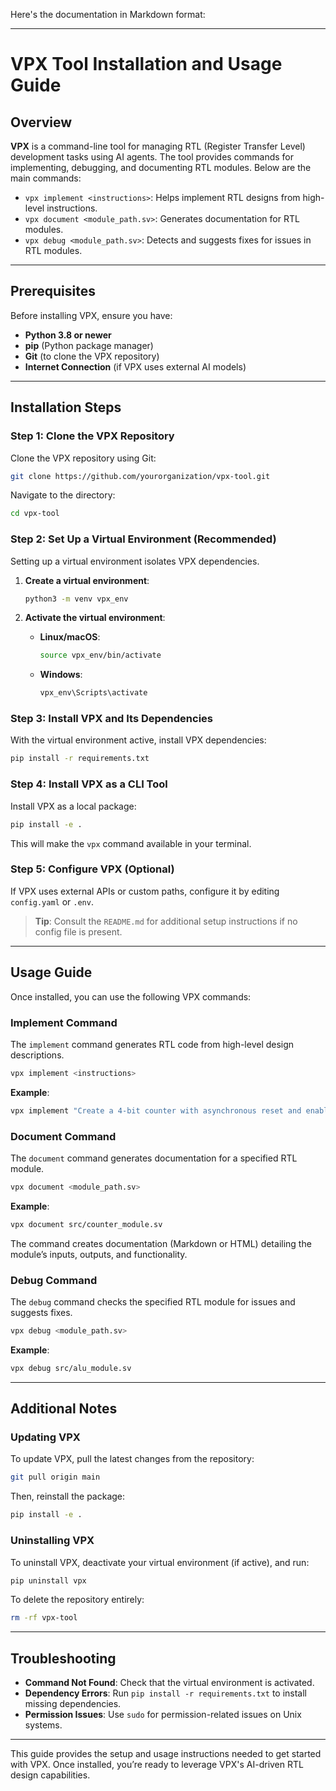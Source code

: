Here's the documentation in Markdown format:

---

# VPX Tool Installation and Usage Guide

## Overview
**VPX** is a command-line tool for managing RTL (Register Transfer Level) development tasks using AI agents. The tool provides commands for implementing, debugging, and documenting RTL modules. Below are the main commands:

- `vpx implement <instructions>`: Helps implement RTL designs from high-level instructions.
- `vpx document <module_path.sv>`: Generates documentation for RTL modules.
- `vpx debug <module_path.sv>`: Detects and suggests fixes for issues in RTL modules.

---

## Prerequisites

Before installing VPX, ensure you have:

- **Python 3.8 or newer**
- **pip** (Python package manager)
- **Git** (to clone the VPX repository)
- **Internet Connection** (if VPX uses external AI models)

---

## Installation Steps

### Step 1: Clone the VPX Repository

Clone the VPX repository using Git:

```bash
git clone https://github.com/yourorganization/vpx-tool.git
```

Navigate to the directory:

```bash
cd vpx-tool
```

### Step 2: Set Up a Virtual Environment (Recommended)

Setting up a virtual environment isolates VPX dependencies.

1. **Create a virtual environment**:

    ```bash
    python3 -m venv vpx_env
    ```

2. **Activate the virtual environment**:
   - **Linux/macOS**: 
     ```bash
     source vpx_env/bin/activate
     ```
   - **Windows**:
     ```bash
     vpx_env\Scripts\activate
     ```

### Step 3: Install VPX and Its Dependencies

With the virtual environment active, install VPX dependencies:

```bash
pip install -r requirements.txt
```

### Step 4: Install VPX as a CLI Tool

Install VPX as a local package:

```bash
pip install -e .
```

This will make the `vpx` command available in your terminal.

### Step 5: Configure VPX (Optional)

If VPX uses external APIs or custom paths, configure it by editing `config.yaml` or `.env`.

> **Tip**: Consult the `README.md` for additional setup instructions if no config file is present.

---

## Usage Guide

Once installed, you can use the following VPX commands:

### Implement Command

The `implement` command generates RTL code from high-level design descriptions.

```bash
vpx implement <instructions>
```

**Example**:
```bash
vpx implement "Create a 4-bit counter with asynchronous reset and enable"
```

### Document Command

The `document` command generates documentation for a specified RTL module.

```bash
vpx document <module_path.sv>
```

**Example**:
```bash
vpx document src/counter_module.sv
```

The command creates documentation (Markdown or HTML) detailing the module’s inputs, outputs, and functionality.

### Debug Command

The `debug` command checks the specified RTL module for issues and suggests fixes.

```bash
vpx debug <module_path.sv>
```

**Example**:
```bash
vpx debug src/alu_module.sv
```

---

## Additional Notes

### Updating VPX

To update VPX, pull the latest changes from the repository:

```bash
git pull origin main
```

Then, reinstall the package:

```bash
pip install -e .
```

### Uninstalling VPX

To uninstall VPX, deactivate your virtual environment (if active), and run:

```bash
pip uninstall vpx
```

To delete the repository entirely:

```bash
rm -rf vpx-tool
```

---

## Troubleshooting

- **Command Not Found**: Check that the virtual environment is activated.
- **Dependency Errors**: Run `pip install -r requirements.txt` to install missing dependencies.
- **Permission Issues**: Use `sudo` for permission-related issues on Unix systems.

---

This guide provides the setup and usage instructions needed to get started with VPX. Once installed, you’re ready to leverage VPX's AI-driven RTL design capabilities.
